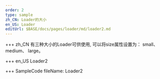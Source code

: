 ```yaml
--- 
order: 2
type: sample
zh_CN: Loader的大小
en_US: Loader
editUrl: $BASE/docs/pages/loader/md/loader2.md
---
```


+++ zh_CN
有三种大小的Loader可供使用, 可以将size属性设置为： small、medium、 large。  

+++ en_US
Loader2

+++ SampleCode
fileName: Loader2
